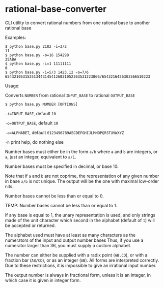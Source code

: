 # rational-base-converter
CLI utility to convert rational numbers from one rational base to another rational base

Examples:

```
$ python base.py 2102 -i=3/2
11
$ python base.py -o=16 154298
25ABA
$ python base.py -i=1 11111111
8
$ python base.py -i=5/3 1423.12 -o=7/6
6543210531525134431454126031052363531223066/6543216426303566530223
```

Usage:

Converts `NUMBER` from rational `INPUT_BASE` to rational `OUTPUT_BASE`

`$ python base.py NUMBER [OPTIONS]`

`-i=INPUT_BASE`, default `10`

`-o=OUTPUT_BASE`, default `10`

`-a=ALPHABET`, default `0123456789ABCDEFGHIJLMNOPQRSTUVWXYZ`

`-h` print help, do nothing else

Number bases must either be in the form `a/b` where `a` and `b` 
are integers, or `a`, just an integer, equivalent to `a/1`.

Number bases must be specified in decimal, or base 10.

Note that if `a` and `b` are not coprime, the representation of
any given number in base `a/b` is not unique. The output will
be the one with maximal low-order nits.

Number bases cannot be less than or equal to 0.

TEMP: Number bases cannot be less than or equal to 1.

If any base is equal to 1, the unary representation is used, 
and only strings made of the unit character which second in 
the alphabet (default of `1`) will be accepted or returned.

The alphabet used must have at least as many characters
as the numerators of the input and output number bases
Thus, if you use a numerator larger than 36, you must supply
a custom alphabet.

The number can either be supplied with a radix point (`AB.CD`),
or with a fraction bar (`AB/CD`), or as an integer (`AB`).
All forms are interpreted correctly. Due to these restrictions,
it is impossible to give an irrational input number. 

The output number is always in fractional form, unless it is
an integer, in which case it is given in integer form.
